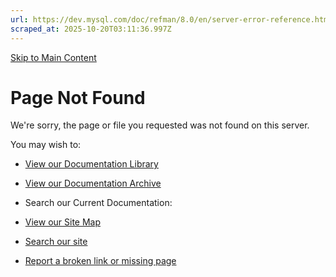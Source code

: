 ```yaml
---
url: https://dev.mysql.com/doc/refman/8.0/en/server-error-reference.html
scraped_at: 2025-10-20T03:11:36.997Z
---
```


[Skip to Main Content](https://dev.mysql.com/doc/refman/8.0/en/server-error-reference.html#main)

# Page Not Found

We're sorry, the page or file you requested was not found on this server.

You may wish to:


- [View our Documentation Library](https://dev.mysql.com/doc/)
- [View our Documentation Archive](https://dev.mysql.com/doc/index-archive.html)
- Search our Current Documentation:

- [View our Site Map](https://dev.mysql.com/sitemap.html)
- [Search our site](http://search.oracle.com/search/search?group=MySQL)
- [Report a broken link or missing page](https://www.mysql.com/about/contact/feedback.php)